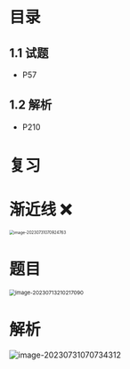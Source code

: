 # 目录



## 1.1 试题

* P57



## 1.2 解析

* P210



# 复习



# 渐近线 ❌

<img src="https://cvp.oss-cn-shanghai.aliyuncs.com/picgo/202307310709869.png" alt="image-20230731070924763" style="zoom:50%;" />



# 题目

<img src="https://cvp.oss-cn-shanghai.aliyuncs.com/picgo/202307132102252.png" alt="image-20230713210217090" style="zoom:67%;" />



# 解析

![image-20230731070734312](https://cvp.oss-cn-shanghai.aliyuncs.com/picgo/202307310707601.png)
